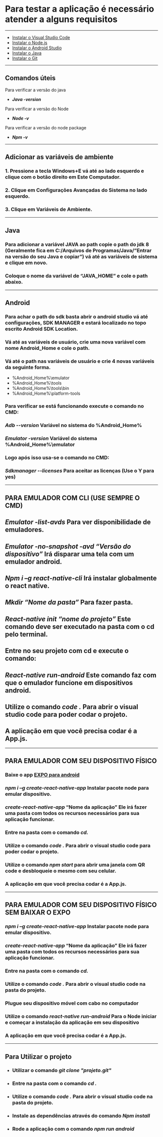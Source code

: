 # Para testar a aplicação é necessário atender a alguns requisitos

***
* [Instalar o Visual Studio Code](https://code.visualstudio.com/download)
* [Instalar o Node.js](https://nodejs.org/en/download/)
* [Instalar o Android Studio](https://developer.android.com/studio/install?hl=pt-br)
* [Instalar o Java](https://www.oracle.com/technetwork/java/javase/downloads/jdk8-downloads-2133151.html)
* [Instalar o Git](https://git-scm.com/downloads)
***
## Comandos úteis
Para verificar a versão do java


* ___Java -version___


Para verificar a versão do Node


* ___Node -v___

Para verificar a versão do node package


* ___Npm -v___
***
## **Adicionar as variáveis de ambiente**

### 1. Pressione a tecla Windows+E vá até ao lado esquerdo e clique com o botão direito em Este Computador.
### 2. Clique em Configurações Avançadas do Sistema no lado esquerdo.
### 3. Clique em Variáveis de Ambiente.
***
## **Java**

### Para adicionar a variável JAVA ao path copie o path do jdk 8 (Geralmente fica em C:/Arquivos de Programas/Java/”Entrar na versão do seu Java e copiar”) vá até as variáveis de sistema e clique em novo.
### Coloque o nome da variável de “JAVA_HOME” e cole o path abaixo.
***
## **Android**
### Para achar o path do sdk basta abrir o android studio vá até configurações, SDK MANAGER e estará localizado no topo escrito Android SDK Location.
### Vá até as variáveis de usuário, crie uma nova variável com nome Android_Home e cole o path.
### Vá até o path nas variáveis de usuário e crie 4 novas variáveis da seguinte forma.
* %Android_Home%\emulator
* %Android_Home%\tools
* %Android_Home%\tools\bin
* %Android_Home%\platform-tools
### **Para verificar se está funcionando execute o comando no CMD:**


### ***Adb  --version***	Variável no sistema do %Android_Home%

### ***Emulator -version*** Variável do sistema %Android_Home%\emulator

### Logo após isso usa-se o comando no CMD:

### ***Sdkmanager --licenses*** 			Para aceitar as licenças (Use o Y para yes)
***
## 	**PARA EMULADOR COM CLI (USE SEMPRE O CMD)**

## ***Emulator -list-avds***				Para ver disponibilidade de emuladores.
## ***Emulator -no-snapshot -avd “Versão do dispositivo”***  Irá disparar uma tela com um emulador android.
## ***Npm i –g react-native-cli*** 		Irá instalar globalmente o react native. 
## ***Mkdir 	“Nome da pasta”***						Para fazer pasta.
## ***React-native init “nome do projeto”*** 		Este comando deve ser executado na pasta com o cd pelo terminal.
## Entre no seu projeto com cd e execute o comando:
## ***React-native run-android***			Este comando faz com que o emulador funcione em dispositivos android.
## Utilize o comando ***code .*** 			Para abrir o visual studio code para poder codar o projeto.
## A aplicação em que você precisa codar é a App.js.
***
## 	**PARA EMULADOR COM SEU DISPOSITIVO FÍSICO**

### Baixe o app [EXPO para android](https://play.google.com/store/apps/details?id=host.exp.exponent&hl=pt_BR)
### ***npm i –g create-react-native-app*** 		Instalar pacote node para emular dispositivo.
### ***create-react-native-app*** “Nome da aplicação” Ele irá fazer uma pasta com todos os recursos necessários para sua aplicação funcionar.
### Entre na pasta com o comando ***cd.***
### Utilize o comando ***code .*** 			Para abrir o visual studio code para poder codar o projeto.
### Utilize o comando ***npm start*** para abrir uma janela com QR code e desbloqueie o mesmo com seu celular.
### A aplicação em que você precisa codar é a App.js.
***
## 	**PARA EMULADOR COM SEU DISPOSITIVO FÍSICO SEM BAIXAR O EXPO**
### ***npm i –g create-react-native-app*** 		Instalar pacote node para emular dispositivo.
### ***create-react-native-app*** “Nome da aplicação” Ele irá fazer uma pasta com todos os recursos necessários para sua aplicação funcionar.
### Entre na pasta com o comando ***cd.***
### Utilize o comando ***code .*** Para abrir o visual studio code na pasta do projeto.
### Plugue seu dispositivo móvel com cabo no computador
### Utilize o comando ***react-native run-android*** Para o Node iniciar e começar a instalação da aplicação em seu dispositivo
### A aplicação em que você precisa codar é a App.js.
***
## **Para Utilizar o projeto**
* ### Utilizar o comando ***git clone "projeto.git"*** 
* ### Entre na pasta com o comando ***cd .***
* ### Utilize o comando ***code .*** Para abrir o visual studio code na pasta do projeto.
* ### Instale as dependências através do comando ***Npm install***
* ### Rode a aplicação com o comando ***npm run android***
